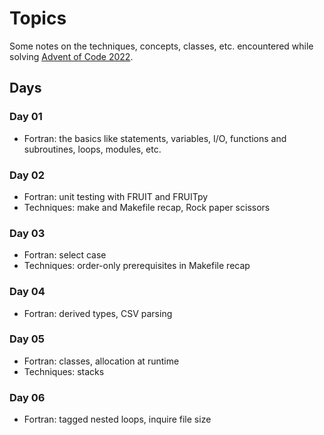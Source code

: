 # Topics

Some notes on the techniques, concepts, classes, etc. encountered while solving [Advent of Code 2022](https://adventofcode.com/2022).

## Days

### Day 01
* Fortran: the basics like statements, variables, I/O, functions and subroutines, loops, modules, etc.

### Day 02
* Fortran: unit testing with FRUIT and FRUITpy
* Techniques: make and Makefile recap, Rock paper scissors

### Day 03
* Fortran: select case
* Techniques: order-only prerequisites in Makefile recap

### Day 04
* Fortran: derived types, CSV parsing

### Day 05
* Fortran: classes, allocation at runtime
* Techniques: stacks

### Day 06
* Fortran: tagged nested loops, inquire file size
